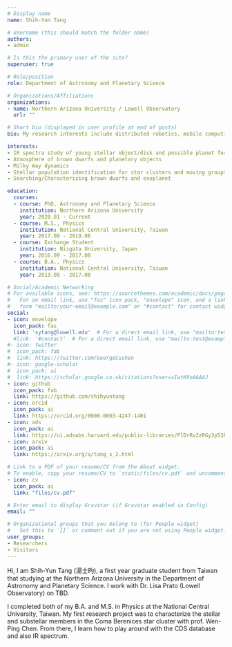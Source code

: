 ```yaml
---
# Display name
name: Shih-Yun Tang

# Username (this should match the folder name)
authors:
- admin

# Is this the primary user of the site?
superuser: true

# Role/position
role: Department of Astronomy and Planetary Science

# Organizations/Affiliations
organizations:
- name: Northern Arizona University / Lowell Observatory
  url: ""

# Short bio (displayed in user profile at end of posts)
bio: My research interests include distributed robotics, mobile computing and programmable matter.

interests:
- IR spectra study of young stellar object/disk and possible planet formation
- Atmosphere of brown dwarfs and planetary objects
- Milky Way dynamics
- Stellar population identification for star clusters and moving groups
- Searching/Characterizing brown dwarfs and exoplanet

education:
  courses:
  - course: PhD, Astronomy and Planetary Science
    institution: Northern Arizona University
    year: 2020.01 - Current
  - course: M.S., Physics
    institution: National Central University, Taiwan
    year: 2017.09 - 2019.06
  - course: Exchange Student
    institution: Niigata University, Japan
    year: 2016.09 - 2017.08
  - course: B.A., Physics
    institution: National Central University, Taiwan
    year: 2013.09 - 2017.08

# Social/Academic Networking
# For available icons, see: https://sourcethemes.com/academic/docs/page-builder/#icons
#   For an email link, use "fas" icon pack, "envelope" icon, and a link in the
#   form "mailto:your-email@example.com" or "#contact" for contact widget.
social:
- icon: envelope
  icon_pack: fas
  link: 'sytang@lowell.edu'  # For a direct email link, use "mailto:test@example.org".
  #link: '#contact'  # For a direct email link, use "mailto:test@example.org".
#- icon: twitter
#  icon_pack: fab
#  link: https://twitter.com/GeorgeCushen
#- icon: google-scholar
#  icon_pack: ai
#  link: https://scholar.google.co.uk/citations?user=sIwtMXoAAAAJ
- icon: github
  icon_pack: fab
  link: https://github.com/shihyuntang
- icon: orcid
  icon_pack: ai
  link: https://orcid.org/0000-0003-4247-1401
- icon: ads
  icon_pack: ai
  link: https://ui.adsabs.harvard.edu/public-libraries/PlDrRv2zRGy3p53kCUbDPQ
- icon: arxiv
  icon_pack: ai
  link: https://arxiv.org/a/tang_s_2.html

# Link to a PDF of your resume/CV from the About widget.
# To enable, copy your resume/CV to `static/files/cv.pdf` and uncomment the lines below.
- icon: cv
  icon_pack: ai
  link: "files/cv.pdf"

# Enter email to display Gravatar (if Gravatar enabled in Config)
email: ""

# Organizational groups that you belong to (for People widget)
#   Set this to `[]` or comment out if you are not using People widget.
user_groups:
- Researchers
- Visitors
---
```


Hi, I am Shih-Yun Tang (湯士昀), a first year graduate student from Taiwan that studying at the Northern Arizona University in the Department of Astronomy and Planetary Science. I work with Dr. Lisa Prato (Lowell Observatory) on TBD.

I completed both of my B.A. and M.S. in Physics at the National Central University, Taiwan. My first research project was to characterize the stellar and substellar members in the Coma Berenices star cluster with prof. Wen-Ping Chen. From there, I learn how to play around with the CDS database and also IR spectrum.
